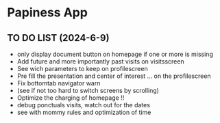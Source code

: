 # Papiness App

## TO DO LIST (2024-6-9) 

- only display document button on homepage if one or more is missing
- Add future and more importantly past visits on visitsscreen
- See wich parameters to keep on profilescreen
- Pre fill the presentation and center of interest ... on the profilescreen
- Fix bottomtab navigator warn
- (see if not too hard to switch screens by scrolling)
- Optimize the charging of homepage !!
- debug ponctuals visits, watch out for the dates
- see with mommy rules and optimization of time
